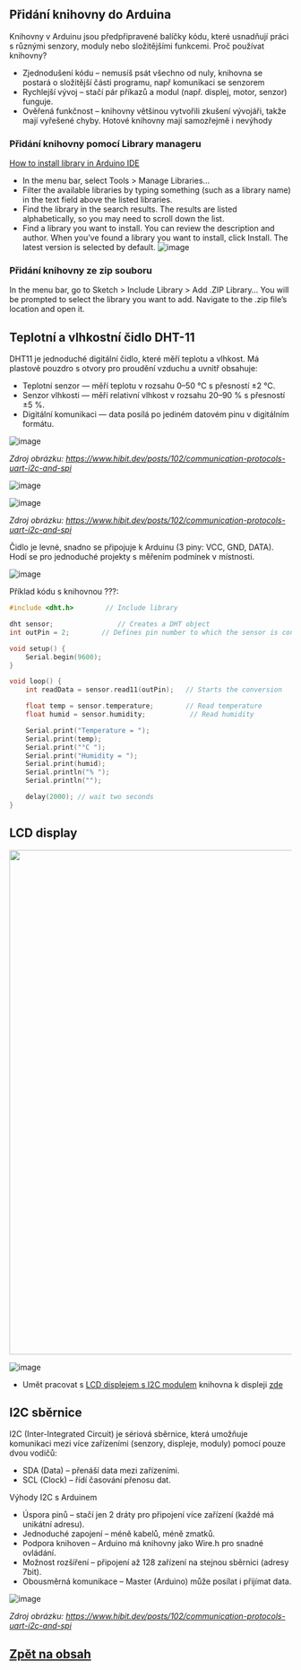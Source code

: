 ## Přidání knihovny do Arduina

Knihovny v Arduinu jsou předpřipravené balíčky kódu, které usnadňují práci s různými senzory, moduly nebo složitějšími funkcemi.
Proč používat knihovny?
- Zjednodušení kódu – nemusíš psát všechno od nuly, knihovna se postará o složitější části programu, např komunikaci se senzorem
- Rychlejší vývoj – stačí pár příkazů a modul (např. displej, motor, senzor) funguje.
- Ověřená funkčnost – knihovny většinou vytvořili zkušení vývojáři, takže mají vyřešené chyby.
Hotové knihovny mají samozřejmě i nevýhody 

### Přidání knihovny pomocí Library manageru

[How to install library in Arduino IDE](https://docs.arduino.cc/software/ide-v2/tutorials/ide-v2-installing-a-library/)

- In the menu bar, select Tools > Manage Libraries…
- Filter the available libraries by typing something (such as a library name) in the text field above the listed libraries.
- Find the library in the search results. The results are listed alphabetically, so you may need to scroll down the list.
- Find a library you want to install. You can review the description and author. When you’ve found a library you want to install, click Install. The latest version is selected by default.
![image](https://github.com/user-attachments/assets/1dd94d18-4994-4dde-9b1e-e68cc9587888)


### Přidání knihovny  ze zip souboru
In the menu bar, go to Sketch > Include Library > Add .ZIP Library…
You will be prompted to select the library you want to add. Navigate to the .zip file’s location and open it.


## Teplotní a vlhkostní čidlo DHT-11
DHT11 je jednoduché digitální čidlo, které měří teplotu a vlhkost. Má plastové pouzdro s otvory pro proudění vzduchu a uvnitř obsahuje:
- Teplotní senzor — měří teplotu v rozsahu 0–50 °C s přesností ±2 °C.
- Senzor vlhkosti — měří relativní vlhkost v rozsahu 20–90 % s přesností ±5 %.
- Digitální komunikaci — data posílá po jediném datovém pinu v digitálním formátu.

![image](https://github.com/user-attachments/assets/6f302fde-7002-46a4-9dac-08bd8cdb30da)

*Zdroj obrázku: https://www.hibit.dev/posts/102/communication-protocols-uart-i2c-and-spi*

![image](https://github.com/user-attachments/assets/b9a93f46-3a72-4a17-a86e-00dbc87ed46e)

![image](https://github.com/user-attachments/assets/7a04283b-2c96-4b60-8328-cd3b5d107ec3)

*Zdroj obrázku: https://www.hibit.dev/posts/102/communication-protocols-uart-i2c-and-spi*

Čidlo je levné, snadno se připojuje k Arduinu (3 piny: VCC, GND, DATA). Hodí se pro jednoduché projekty s měřením podmínek v místnosti.

![image](https://github.com/user-attachments/assets/243bede4-bb75-435e-8b21-c4da6e532cab)

Příklad kódu s knihovnou ???:

```c
#include <dht.h>        // Include library

dht sensor;                // Creates a DHT object
int outPin = 2;        // Defines pin number to which the sensor is connected

void setup() {
	Serial.begin(9600);
}

void loop() {
	int readData = sensor.read11(outPin);	// Starts the conversion

	float temp = sensor.temperature;        // Read temperature
	float humid = sensor.humidity;           // Read humidity

	Serial.print("Temperature = ");
	Serial.print(temp);
	Serial.print("°C ");
	Serial.print("Humidity = ");
	Serial.print(humid);
	Serial.println("% ");
	Serial.println("");

	delay(2000); // wait two seconds
}
```

## LCD display

<img src="https://github.com/user-attachments/assets/bca81828-3aa8-42fd-a01e-f5fd5cd19ad4" width="900"/>

![image](https://github.com/user-attachments/assets/b6db3a5d-ad19-4cc1-95c1-e09f09fd3db1)

- Umět pracovat s [LCD displejem s I2C modulem](https://navody.dratek.cz/zaciname-s-arduinem/lcd-displej.html) knihovna k displeji [zde](https://github.com/fdebrabander/Arduino-LiquidCrystal-I2C-library/archive/refs/heads/master.zip)

## I2C sběrnice
I2C (Inter-Integrated Circuit) je sériová sběrnice, která umožňuje komunikaci mezi více zařízeními (senzory, displeje, moduly) pomocí pouze dvou vodičů:
- SDA (Data) – přenáší data mezi zařízeními.
- SCL (Clock) – řídí časování přenosu dat.

Výhody I2C s Arduinem
- Úspora pinů – stačí jen 2 dráty pro připojení více zařízení (každé má unikátní adresu).
- Jednoduché zapojení – méně kabelů, méně zmatků.
- Podpora knihoven – Arduino má knihovny jako Wire.h pro snadné ovládání.
- Možnost rozšíření – připojení až 128 zařízení na stejnou sběrnici (adresy 7bit).
- Obousměrná komunikace – Master (Arduino) může posílat i přijímat data.
 
![image](https://github.com/user-attachments/assets/abc6c42b-abeb-4a6f-a850-ca47433e5dd9)
 
*Zdroj obrázku: https://www.hibit.dev/posts/102/communication-protocols-uart-i2c-and-spi*


## [Zpět na obsah](README.md)
